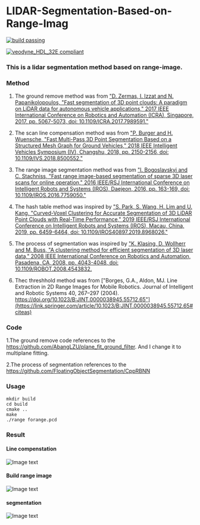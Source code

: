 # LIDAR-Segmentation-Based-on-Range-Imag

[![build passing](https://img.shields.io/badge/build-passing-brightgreen.svg)](https://github.com/wangx1996/LIDAR-Segmentation-Based-on-Range-Image)

[![veodyne_HDL_32E compliant](https://img.shields.io/badge/veodyne_HDL_32E-compliant-red.svg)](https://github.com/wangx1996/LIDAR-Segmentation-Based-on-Range-Image)

### This is a lidar segmentation method based on range-image.

### Method

1. The ground remove method was from ["D. Zermas, I. Izzat and N. Papanikolopoulos, "Fast segmentation of 3D point clouds: A paradigm on LiDAR data for autonomous vehicle applications," 2017 IEEE International Conference on Robotics and Automation (ICRA), Singapore, 2017, pp. 5067-5073, doi: 10.1109/ICRA.2017.7989591."](https://ieeexplore.ieee.org/document/7989591)

2. The scan line compensation method was from ["P. Burger and H. Wuensche, "Fast Multi-Pass 3D Point Segmentation Based on a Structured Mesh Graph for Ground Vehicles," 2018 IEEE Intelligent Vehicles Symposium (IV), Changshu, 2018, pp. 2150-2156, doi: 10.1109/IVS.2018.8500552."](https://ieeexplore.ieee.org/document/8500552)

3. The range image segmentation method was from ["I. Bogoslavskyi and C. Stachniss, "Fast range image-based segmentation of sparse 3D laser scans for online operation," 2016 IEEE/RSJ International Conference on Intelligent Robots and Systems (IROS), Daejeon, 2016, pp. 163-169, doi: 10.1109/IROS.2016.7759050."](https://ieeexplore.ieee.org/document/7759050)

4. The hash table method was inspired by ["S. Park, S. Wang, H. Lim and U. Kang, "Curved-Voxel Clustering for Accurate Segmentation of 3D LiDAR Point Clouds with Real-Time Performance," 2019 IEEE/RSJ International Conference on Intelligent Robots and Systems (IROS), Macau, China, 2019, pp. 6459-6464, doi: 10.1109/IROS40897.2019.8968026."](https://ieeexplore.ieee.org/document/8968026)

5. The process of segmentation was inspired by ["K. Klasing, D. Wollherr and M. Buss, "A clustering method for efficient segmentation of 3D laser data," 2008 IEEE International Conference on Robotics and Automation, Pasadena, CA, 2008, pp. 4043-4048, doi: 10.1109/ROBOT.2008.4543832.](https://ieeexplore.ieee.org/document/4543832)

6. Thec threshhold method was from ["Borges, G.A., Aldon, MJ. Line Extraction in 2D Range Images for Mobile Robotics. Journal of Intelligent and Robotic Systems 40, 267–297 (2004). https://doi.org/10.1023/B:JINT.0000038945.55712.65"](https://link.springer.com/article/10.1023/B:JINT.0000038945.55712.65#citeas)

### Code

1.The ground remove code references to the https://github.com/AbangLZU/plane_fit_ground_filter. And I change it to multiplane fitting.

2.The process of segmentation references to the https://github.com/FloatingObjectSegmentation/CppRBNN

### Usage
    
    mkdir build
    cd build
    cmake ..
    make
    ./range forange.pcd
    
### Result

 #### Line compenstation
![Image text](https://github.com/wangx1996/LIDAR-Segmentation-Based-on-Range-Imag/blob/main/image/linecompensation.png)

#### Build range image
![Image text](https://github.com/wangx1996/LIDAR-Segmentation-Based-on-Range-Imag/blob/main/image/buildrange.png)

#### segmentation
![Image text](https://github.com/wangx1996/LIDAR-Segmentation-Based-on-Range-Imag/blob/main/image/seg.png)
